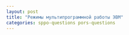 ```yaml
---
layout: post
title: "Режимы мультипрограммной работы ЭВМ"
categories: sppo-questions pors-questions
---
```

